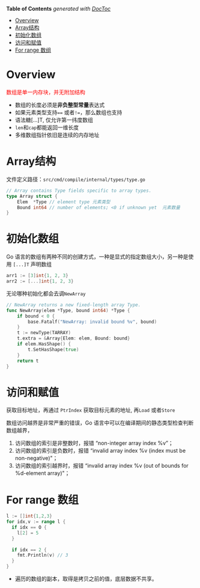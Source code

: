 <!-- START doctoc generated TOC please keep comment here to allow auto update -->
<!-- DON'T EDIT THIS SECTION, INSTEAD RE-RUN doctoc TO UPDATE -->
**Table of Contents**  *generated with [DocToc](https://github.com/thlorenz/doctoc)*

- [Overview](#overview)
- [Array结构](#array%E7%BB%93%E6%9E%84)
- [初始化数组](#%E5%88%9D%E5%A7%8B%E5%8C%96%E6%95%B0%E7%BB%84)
- [访问和赋值](#%E8%AE%BF%E9%97%AE%E5%92%8C%E8%B5%8B%E5%80%BC)
- [For range 数组](#for-range-%E6%95%B0%E7%BB%84)

<!-- END doctoc generated TOC please keep comment here to allow auto update -->

# Overview

<span style="color:red">数组是单一内存块，并无附加结构</span>

- 数组的长度必须是**非负整型常量**表达式
- 如果元素类型支持`==` 或者`!=`，那么数组也支持
- 语法糖[...]T, 仅允许第一纬度数组
- `len`和`cap`都能返回一维长度
- 多维数组指针依旧是连续的内存地址

# Array结构

文件定义路径：`src/cmd/compile/internal/types/type.go`

```go
// Array contains Type fields specific to array types.
type Array struct {
	Elem  *Type // element type 元素类型
	Bound int64 // number of elements; <0 if unknown yet  元素数量
}
```

# 初始化数组

Go 语言的数组有两种不同的创建方式，一种是显式的指定数组大小，另一种是使用 `[...]T` 声明数组

```go
arr1 := [3]int{1, 2, 3}
arr2 := [...]int{1, 2, 3}
```

无论哪种初始化都会去调`NewArray`

```go
// NewArray returns a new fixed-length array Type.
func NewArray(elem *Type, bound int64) *Type {
	if bound < 0 {
		base.Fatalf("NewArray: invalid bound %v", bound)
	}
	t := newType(TARRAY)
	t.extra = &Array{Elem: elem, Bound: bound}
	if elem.HasShape() {
		t.SetHasShape(true)
	}
	return t
}
```

# 访问和赋值

获取目标地址，再通过 `PtrIndex` 获取目标元素的地址, 再`Load` 或者`Store`

数组访问越界是非常严重的错误，Go 语言中可以在编译期间的静态类型检查判断数组越界，

1. 访问数组的索引是非整数时，报错 “non-integer array index %v”；
2. 访问数组的索引是负数时，报错 “invalid array index %v (index must be non-negative)"；
3. 访问数组的索引越界时，报错 “invalid array index %v (out of bounds for %d-element array)"；

# For range 数组

```go
l := []int{1,2,3}
for idx,v := range l {
  if idx == O {
    l[2] = 5
  }
  
  if idx == 2 {
    fmt.Println(v) // 3
  }
}
```

- 遍历的数组的副本，取得是拷贝之前的值，底层数据不共享。

